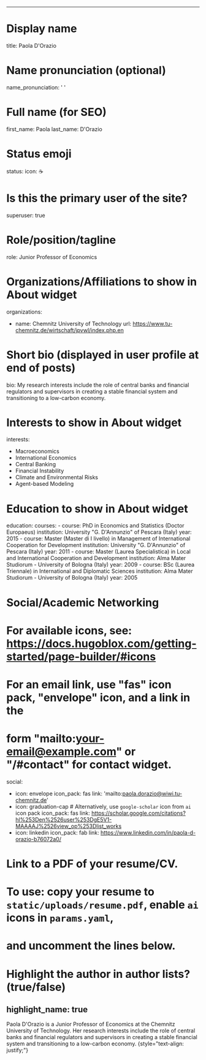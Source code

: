 
---
# Display name
title: Paola D'Orazio

# Name pronunciation (optional)
name_pronunciation: ' '

# Full name (for SEO)
first_name: Paola
last_name: D'Orazio

# Status emoji
status:
  icon: ☕️

# Is this the primary user of the site?
superuser: true

# Role/position/tagline
role: Junior Professor of Economics

# Organizations/Affiliations to show in About widget
organizations:
  - name: Chemnitz University of Technology
    url: https://www.tu-chemnitz.de/wirtschaft/jpvwl/index.php.en

# Short bio (displayed in user profile at end of posts)
bio: My research interests include the role of central banks and financial regulators and supervisors in creating a stable financial system and transitioning to a low-carbon economy.

# Interests to show in About widget
interests:
  - Macroeconomics
  - International Economics
  - Central Banking
  - Financial Instability
  - Climate and Environmental Risks
  - Agent-based Modeling

# Education to show in About widget
education:
  courses:
    - course: PhD in Economics and Statistics (Doctor Europaeus)
      institution: University "G. D'Annunzio" of Pescara (Italy)
      year: 2015
    - course: Master (Master di I livello) in Management of International Cooperation for Development
      institution: University "G. D'Annunzio" of Pescara (Italy)
      year: 2011
    - course: Master (Laurea Specialistica) in Local and International Cooperation and Development 
      institution: Alma Mater Studiorum - University of Bologna (Italy)
      year: 2009
    - course: BSc (Laurea Triennale) in International and Diplomatic Sciences
      institution: Alma Mater Studiorum - University of Bologna (Italy)
      year: 2005


# Social/Academic Networking
# For available icons, see: https://docs.hugoblox.com/getting-started/page-builder/#icons
#   For an email link, use "fas" icon pack, "envelope" icon, and a link in the
#   form "mailto:your-email@example.com" or "/#contact" for contact widget.
social:
  - icon: envelope
    icon_pack: fas
    link: 'mailto:paola.dorazio@wiwi.tu-chemnitz.de'
  - icon: graduation-cap # Alternatively, use `google-scholar` icon from `ai` icon pack
    icon_pack: fas
    link: https://scholar.google.com/citations?hl%253Den%2526user%253DgE5V1-MAAAAJ%2526view_op%253Dlist_works
  - icon: linkedin
    icon_pack: fab
    link: https://www.linkedin.com/in/paola-d-orazio-b76072a0/
  # Link to a PDF of your resume/CV.
  # To use: copy your resume to `static/uploads/resume.pdf`, enable `ai` icons in `params.yaml`,
  # and uncomment the lines below.

# Highlight the author in author lists? (true/false)
highlight_name: true
---

Paola D'Orazio is a Junior Professor of Economics at the Chemnitz University of Technology. Her research interests include the role of central banks and financial regulators and supervisors in creating a stable financial system and transitioning to a low-carbon economy.
{style="text-align: justify;"}


